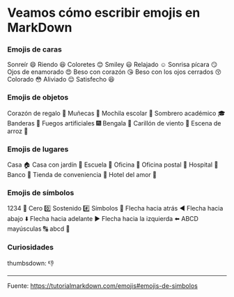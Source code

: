 # Veamos cómo escribir emojis en MarkDown

### Emojis de caras

Sonreír	:smile:
Riendo	:laughing:
Coloretes	:blush:
Smiley	:smiley:
Relajado	:relaxed:
Sonrisa pícara	:smirk:
Ojos de enamorado	:heart_eyes:
Beso con corazón	:kissing_heart:
Beso con los ojos cerrados :kissing_closed_eyes:
Colorado	:flushed:
Aliviado	:relieved:
Satisfecho	:satisfied:

### Emojis de objetos
Corazón de regalo	:gift_heart:
Muñecas	:dolls:
Mochila escolar	:school_satchel:
Sombrero académico	:mortar_board:
Banderas	:flags:
Fuegos artificiales	:fireworks:
Bengala	:sparkler:
Carillón de viento	:wind_chime:
Escena de arroz	:rice_scene:

### Emojis de lugares
Casa	:house:
Casa con jardín	:house_with_garden:
Escuela	:school:
Oficina	:office:
Oficina postal	:post_office:
Hospital	:hospital:
Banco	:bank:
Tienda de conveniencia	:convenience_store:
Hotel del amor	:love_hotel:

### Emojis de símbolos
1234	:1234: 
Cero	:zero:
Sostenido	:hash:
Símbolos	:symbols:
Flecha hacia atrás	:arrow_backward:
Flecha hacia abajo	:arrow_down:
Flecha hacia adelante	:arrow_forward:
Flecha hacia la izquierda	:arrow_left:
ABCD mayúsculas	:capital_abcd:
abcd	:abcd:

### Curiosidades
thumbsdown: :-1:


-------------------
Fuente: https://tutorialmarkdown.com/emojis#emojis-de-simbolos